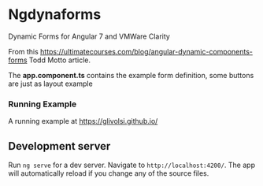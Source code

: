 # Ngdynaforms

Dynamic Forms for Angular 7 and VMWare Clarity

From this https://ultimatecourses.com/blog/angular-dynamic-components-forms Todd Motto article.

The **app.component.ts** contains the example form definition, some buttons are just as layout example

### Running Example
A running example at https://glivolsi.github.io/


## Development server

Run `ng serve` for a dev server. Navigate to `http://localhost:4200/`. The app will automatically reload if you change any of the source files.
